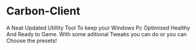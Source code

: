 # Carbon-Client


A Neat Updated Utillity Tool To keep your Windows Pc
Optimised Healthy And Ready to Game. With some aditional Tweaks
you can do or you can Choose the presets!
